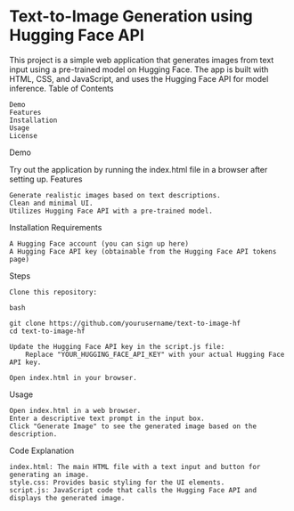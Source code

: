 # Text-to-Image Generation using Hugging Face API
This project is a simple web application that generates images from text input using a pre-trained model on Hugging Face. The app is built with HTML, CSS, and JavaScript, and uses the Hugging Face API for model inference.
Table of Contents

    Demo
    Features
    Installation
    Usage
    License

Demo

Try out the application by running the index.html file in a browser after setting up.
Features

    Generate realistic images based on text descriptions.
    Clean and minimal UI.
    Utilizes Hugging Face API with a pre-trained model.

Installation
Requirements

    A Hugging Face account (you can sign up here)
    A Hugging Face API key (obtainable from the Hugging Face API tokens page)

Steps

    Clone this repository:

    bash

    git clone https://github.com/yourusername/text-to-image-hf
    cd text-to-image-hf

    Update the Hugging Face API key in the script.js file:
        Replace "YOUR_HUGGING_FACE_API_KEY" with your actual Hugging Face API key.

    Open index.html in your browser.

Usage

    Open index.html in a web browser.
    Enter a descriptive text prompt in the input box.
    Click "Generate Image" to see the generated image based on the description.

Code Explanation

    index.html: The main HTML file with a text input and button for generating an image.
    style.css: Provides basic styling for the UI elements.
    script.js: JavaScript code that calls the Hugging Face API and displays the generated image.


